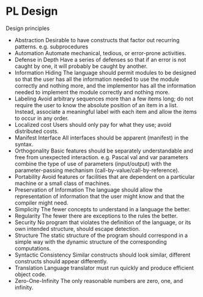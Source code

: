 # PL Design

Design principles

- Abstraction
  Desirable to have constructs that factor out recurring patterns.
  e.g. subprocedures
- Automation
  Automate mechanical, tedious, or error-prone activities.
- Defense in Depth
  Have a series of defenses so that if an error is not caught by one, it will probably be caught by another.
- Information Hiding
  The language should permit modules to be designed so that the user has all the information needed to use the module correctly and nothing more, and the implementor has all the information needed to implement the module correctly and nothing more.
- Labeling
  Avoid arbitrary sequences more than a few items long; do not require the user to know the absolute position of an item in a list. Instead, associate a meaningful label with each item and allow the items to occur in any order.
- Localized cost
  Users should only pay for what they use; avoid distributed costs.
- Manifest Interface
  All interfaces should be apparent (manifest) in the syntax.
- Orthogonality
  Basic features should be separately understandable and free from unexpected interaction. e.g. Pascal val and var parameters combine the type of use of parameters (input/output) with the parameter-passing mechanism (call-by-value/call-by-reference).
- Portability
  Avoid features or facilities that are dependent on a particular machine or a small class of machines.
- Preservation of Information
  The language should allow the representation of information that the user might know and that the compiler might need.
- Simplicity
  The fewer concepts to understand in a language the better.
- Regularity
  The fewer there are exceptions to the rules the better.
- Security
  No program that violates the definition of the language, or its own intended structure, should escape detection.
- Structure
  The static structure of the program should correspond in a simple way with the dynamic structure of the corresponding computations.
- Syntactic Consistency
  Similar constructs should look similar, different constructs should appear differently.
- Translation
  Language translator must run quickly and produce efficient object code.
- Zero-One-Infinity
  The only reasonable numbers are zero, one, and infinity.


